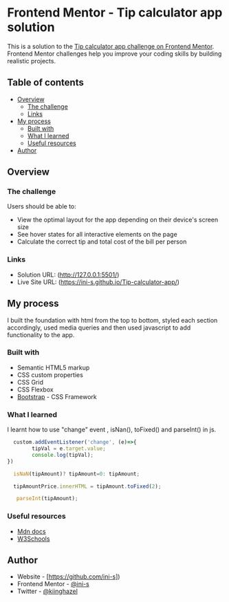 # Frontend Mentor - Tip calculator app solution

This is a solution to the [Tip calculator app challenge on Frontend Mentor](https://www.frontendmentor.io/challenges/tip-calculator-app-ugJNGbJUX). Frontend Mentor challenges help you improve your coding skills by building realistic projects.

## Table of contents

- [Overview](#overview)
  - [The challenge](#the-challenge)
  - [Links](#links)
- [My process](#my-process)
  - [Built with](#built-with)
  - [What I learned](#what-i-learned)
  - [Useful resources](#useful-resources)
- [Author](#author)

## Overview

### The challenge

Users should be able to:

- View the optimal layout for the app depending on their device's screen size
- See hover states for all interactive elements on the page
- Calculate the correct tip and total cost of the bill per person

### Links

- Solution URL: (http://127.0.0.1:5501/)
- Live Site URL: (https://ini-s.github.io/Tip-calculator-app/)

## My process

I built the foundation with html from the top to bottom, styled each section accordingly, used media queries and then used javascript to add functionality to the app.

### Built with

- Semantic HTML5 markup
- CSS custom properties
- CSS Grid
- CSS Flexbox
- [Bootstrap](https://getbootstrap.com/) - CSS Framework

### What I learned

I learnt how to use "change" event , isNan(), toFixed() and  parseInt() in js.

```js
  custom.addEventListener('change', (e)=>{
        tipVal = e.target.value;
        console.log(tipVal);
})

  isNaN(tipAmount)? tipAmount=0: tipAmount;

  tipAmountPrice.innerHTML = tipAmount.toFixed(2);

   parseInt(tipAmount);
```
### Useful resources

- [Mdn docs](https://developer.mozilla.org/en-US/) 
- [W3Schools](https://www.w3schools.com/)

## Author

- Website - [https://github.com/ini-s])
- Frontend Mentor - [@ini-s](https://www.frontendmentor.io/profile/ini-s)
- Twitter - [@kiinghazel](https://www.twitter.com/yourusername)

